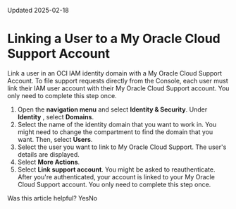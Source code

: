 Updated 2025-02-18
# Linking a User to a My Oracle Cloud Support Account
Link a user in an OCI IAM identity domain with a My Oracle Cloud Support Account.
To file support requests directly from the Console, each user must link their IAM user account with their My Oracle Cloud Support account. You only need to complete this step once.
  1. Open the **navigation menu** and select **Identity & Security**. Under **Identity** , select **Domains**.
  2. Select the name of the identity domain that you want to work in. You might need to change the compartment to find the domain that you want. Then, select **Users**.
  3. Select the user you want to link to My Oracle Cloud Support. The user's details are displayed.
  4. Select **More Actions**.
  5. Select **Link support account**. You might be asked to reauthenticate. After you're authenticated, your account is linked to your My Oracle Cloud Support account. You only need to complete this step once.


Was this article helpful?
YesNo

